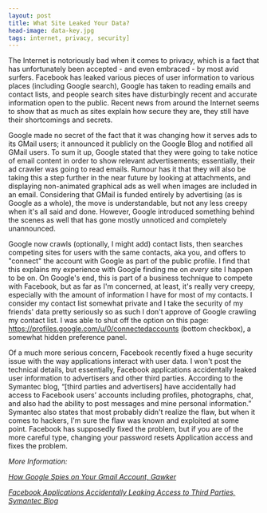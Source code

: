 ```yaml
---
layout: post
title: What Site Leaked Your Data?
head-image: data-key.jpg
tags: internet, privacy, security]
---
```


The Internet is notoriously bad when it comes to privacy, which is a
fact that has unfortunately been accepted - and even embraced - by most
avid surfers. Facebook has leaked various pieces of user information to
various places (including Google search), Google has taken to reading
emails and contact lists, and people search sites have disturbingly
recent and accurate information open to the public. Recent news from
around the Internet seems to show that as much as sites explain how
secure they are, they still have their shortcomings and secrets.

Google made no secret of the fact that it was changing how it serves ads
to its GMail users; it announced it publicly on the Google Blog and
notified all GMail users. To sum it up, Google stated that they were
going to take notice of email content in order to show relevant
advertisements; essentially, their ad crawler was going to read emails.
Rumour has it that they will also be taking this a step further in the
near future by looking at attachments, and displaying non-animated
graphical ads as well when images are included in an email. Considering
that GMail is funded entirely by advertising (as is Google as a whole),
the move is understandable, but not any less creepy when it's all said
and done. However, Google introduced something behind the scenes as well
that has gone mostly unnoticed and completely unannounced.

Google now crawls (optionally, I might add) contact lists, then searches
competing sites for users with the same contacts, aka you, and offers to
"connect" the account with Google as part of the public profile. I find
that this explains my experience with Google finding me on *every* site
I happen to be on. On Google's end, this is part of a business technique
to compete with Facebook, but as far as I'm concerned, at least, it's
really very creepy, especially with the amount of information I have for
most of my contacts. I consider my contact list somewhat private and I
take the security of my friends' data pretty seriously so as such I
don't approve of Google crawling my contact list. I was able to shut off
the option on this page:
<https://profiles.google.com/u/0/connectedaccounts> (bottom checkbox), a
somewhat hidden preference panel.

Of a much more serious concern, Facebook recently fixed a huge security
issue with the way applications interact with user data. I won't post
the technical details, but essentially, Facebook applications
accidentally leaked user information to advertisers and other third
parties. According to the Symantec blog, “\[third parties and
advertisers\] have accidentally had access to Facebook users’ accounts
including profiles, photographs, chat, and also had the ability to post
messages and mine personal information.” Symantec also states that most
probably didn't realize the flaw, but when it comes to hackers, I'm sure
the flaw was known and exploited at some point. Facebook has supposedly
fixed the problem, but if you are of the more careful type, changing
your password resets Application access and fixes the problem.

*More Information:*

*[How Google Spies on Your Gmail Account,
Gawker](http://gawker.com/5800868/how-google-spies-on-your-gmail-account-and-how-to-stop-it)*

*[Facebook Applications Accidentally Leaking Access to Third Parties,
Symantec
Blog](http://www.symantec.com/connect/blogs/facebook-applications-accidentally-leaking-access-third-parties)*
